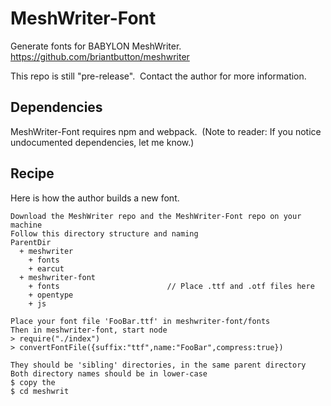 # MeshWriter-Font

Generate fonts for BABYLON MeshWriter.&nbsp;
https://github.com/briantbutton/meshwriter

This repo is still "pre-release".&nbsp;
Contact the author for more information.

## Dependencies

MeshWriter-Font requires npm and webpack.&nbsp;
(Note to reader:  If you notice undocumented dependencies, let me know.)&nbsp;

## Recipe

Here is how the author builds a new font.&nbsp;

	Download the MeshWriter repo and the MeshWriter-Font repo on your machine
	Follow this directory structure and naming
	ParentDir
	  + meshwriter
	    + fonts
	    + earcut
	  + meshwriter-font
	    + fonts                        // Place .ttf and .otf files here
	    + opentype
	    + js

	Place your font file 'FooBar.ttf' in meshwriter-font/fonts
	Then in meshwriter-font, start node
	> require("./index")
	> convertFontFile({suffix:"ttf",name:"FooBar",compress:true})

	They should be 'sibling' directories, in the same parent directory
	Both directory names should be in lower-case
	$ copy the 
	$ cd meshwrit

